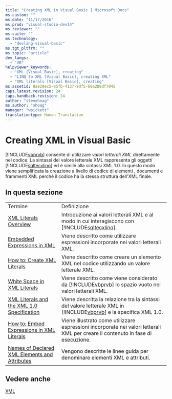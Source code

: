 ```yaml
---
title: "Creating XML in Visual Basic | Microsoft Docs"
ms.custom: ""
ms.date: "11/17/2016"
ms.prod: "visual-studio-dev14"
ms.reviewer: ""
ms.suite: ""
ms.technology: 
  - "devlang-visual-basic"
ms.tgt_pltfrm: ""
ms.topic: "article"
dev_langs: 
  - "VB"
helpviewer_keywords: 
  - "XML [Visual Basic], creating"
  - "LINQ to XML [Visual Basic], creating XML"
  - "XML literals [Visual Basic], creating"
ms.assetid: 8ae29ec5-e5fb-4137-9df5-60a288df7045
caps.latest.revision: 24
caps.handback.revision: 24
author: "stevehoag"
ms.author: "shoag"
manager: "wpickett"
translationtype: Human Translation
---
```

# Creating XML in Visual Basic
[!INCLUDE[vbprvb](../../../../csharp/programming-guide/concepts/linq/includes/vbprvb_md.md)] consente di utilizzare *valori letterali XML* direttamente nel codice.  La sintassi del valore letterale XML rappresenta gli oggetti [!INCLUDE[sqltecxlinq](../../../../csharp/programming-guide/concepts/linq/includes/sqltecxlinq_md.md)] ed è simile alla sintassi XML 1.0.  In questo modo viene semplificata la creazione a livello di codice di elementi , documenti e frammenti XML perché il codice ha la stessa struttura dell'XML finale.  
  
## In questa sezione  
  
|||  
|-|-|  
|Termine|Definizione|  
|[XML Literals Overview](../../../../visual-basic/programming-guide/language-features/xml/xml-literals-overview.md)|Introduzione ai valori letterali XML e al modo in cui interagiscono con [!INCLUDE[sqltecxlinq](../../../../csharp/programming-guide/concepts/linq/includes/sqltecxlinq_md.md)].|  
|[Embedded Expressions in XML](../../../../visual-basic/programming-guide/language-features/xml/embedded-expressions-in-xml.md)|Viene descritto come utilizzare espressioni incorporate nei valori letterali XML.|  
|[How to: Create XML Literals](../../../../visual-basic/programming-guide/language-features/xml/how-to-create-xml-literals.md)|Viene descritto come creare un elemento XML nel codice utilizzando un valore letterale XML.|  
|[White Space in XML Literals](../../../../visual-basic/programming-guide/language-features/xml/white-space-in-xml-literals.md)|Viene descritto come viene considerato da [!INCLUDE[vbprvb](../../../../csharp/programming-guide/concepts/linq/includes/vbprvb_md.md)] lo spazio vuoto nei valori letterali XML.|  
|[XML Literals and the XML 1.0 Specification](../../../../visual-basic/programming-guide/language-features/xml/xml-literals-and-the-xml-1-0-specification.md)|Viene descritta la relazione tra la sintassi del valore letterale XML in [!INCLUDE[vbprvb](../../../../csharp/programming-guide/concepts/linq/includes/vbprvb_md.md)] e la specifica XML 1.0.|  
|[How to: Embed Expressions in XML Literals](../../../../visual-basic/programming-guide/language-features/xml/how-to-embed-expressions-in-xml-literals.md)|Viene illustrato come utilizzare espressioni incorporate nei valori letterali XML per creare il contenuto in fase di esecuzione.|  
|[Names of Declared XML Elements and Attributes](../../../../visual-basic/programming-guide/language-features/xml/names-of-declared-xml-elements-and-attributes.md)|Vengono descritte le linee guida per denominare elementi XML e attributi.|  
  
## Vedere anche  
 [XML](../../../../visual-basic/programming-guide/language-features/xml/index.md)